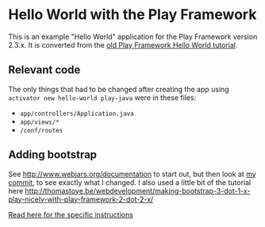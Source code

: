 # Hello World with the Play Framework

This is an example "Hello World" application for the Play Framework version 2.3.x. It is converted from the [old Play Framework
Hello World tutorial](https://github.com/playframework/playframework/blob/2.0.x/samples/java/helloworld/app/views/index.scala.html).

## Relevant code

The only things that had to be changed after creating the app using `activator new hello-world play-java` were in these files:

* `app/controllers/Application.java`
* `app/views/*`
* `/conf/routes`

## Adding bootstrap

See http://www.webjars.org/documentation to start out, but then look at [my commit](https://github.com/kjorg50/play-2.3-hello-world/commit/680bd8cf2e49f34abd1c558ce5df04ce59354ae1), to see exactly what I changed. I also
used a little bit of the tutorial here http://thomastoye.be/webdevelopment/making-bootstrap-3-dot-1-x-play-nicely-with-play-framework-2-dot-2-x/

[Read here for the specific instructions](https://gist.github.com/kjorg50/1f832e873a1af622cb46)